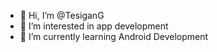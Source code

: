 - 👋 Hi, I’m @TesiganG
- 👀 I’m interested in app development
- 🌱 I’m currently learning Android Development

<!---
TesiganG/TesiganG is a ✨ special ✨ repository because its `README.md` (this file) appears on your GitHub profile.
You can click the Preview link to take a look at your changes.
--->
